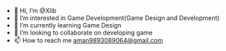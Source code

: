 - 👋 Hi, I’m @Xlib
- 👀 I’m interested in Game Development(Game Design and Development)
- 🌱 I’m currently learning Game Design
- 💞️ I’m looking to collaborate on developing game
- 📫 How to reach me aman9893089064@gmail.com

<!---
xlibraries/xlibraries is a ✨ special ✨ repository because its `README.md` (this file) appears on your GitHub profile.
You can click the Preview link to take a look at your changes.
--->
